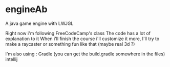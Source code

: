 # engineAb
A java game engine with LWJGL

Right now i'm following FreeCodeCamp's class The code has a lot of explanation to it When i'll finish the course i'll customize it more, I'll try to make a raycaster or something fun like that (maybe real 3d ?)

I'm also using : Gradle (you can get the build.gradle somewhere in the files) intellij

